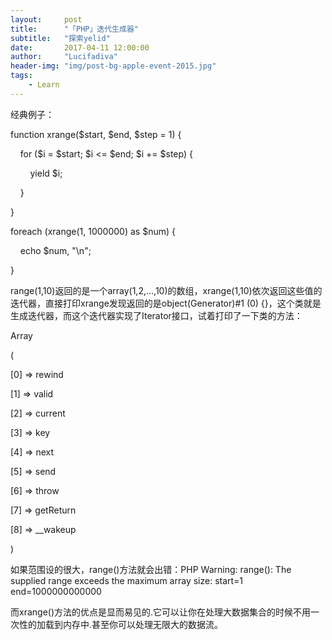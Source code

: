 ```yaml
---
layout:     post
title:      "「PHP」迭代生成器"
subtitle:   "探索yelid"
date:       2017-04-11 12:00:00
author:     "Lucifadiva"
header-img: "img/post-bg-apple-event-2015.jpg"
tags:
    - Learn
---
```


> 


<div>
  
<p>经典例子：</p>
<p><?php</p>
<p>function xrange($start, $end, $step = 1) {</p>
<p>    for ($i = $start; $i <= $end; $i += $step) {</p>
<p>        yield $i;</p>
<p>    }</p>
<p>}</p></p>
<p></p>
<p>foreach (xrange(1, 1000000) as $num) {</p>
<p>    echo $num, "\n";</p>
<p>}</p>

<p>range(1,10)返回的是一个array(1,2,…,10)的数组，xrange(1,10)依次返回这些值的迭代器，直接打印xrange发现返回的是object(Generator)#1 (0) {}，这个类就是生成迭代器，而这个迭代器实现了Iterator接口，试着打印了一下类的方法：</p>
<p>Array</p>
<p>(</p>
<p>    [0] => rewind</p>
<p>    [1] => valid</p>
<p>    [2] => current</p>
<p>    [3] => key</p>
<p>    [4] => next</p>
<p>    [5] => send</p>
<p>    [6] => throw</p>
<p>    [7] => getReturn</p>
<p>    [8] => __wakeup</p>
<p>)</p>
<p>如果范围设的很大，range()方法就会出错：PHP Warning:  range(): The supplied range exceeds the maximum array size: start=1 end=1000000000000</p>
<p>而xrange()方法的优点是显而易见的.它可以让你在处理大数据集合的时候不用一次性的加载到内存中.甚至你可以处理无限大的数据流。</p>

</div>




